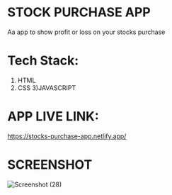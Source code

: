 # STOCK PURCHASE APP
Aa app to show profit or loss on your stocks purchase

# Tech Stack:
1) HTML
2) CSS
3)JAVASCRIPT

# APP LIVE LINK:
https://stocks-purchase-app.netlify.app/

# SCREENSHOT
![Screenshot (28)](https://user-images.githubusercontent.com/111733870/195621114-014fce0f-7b52-4b7f-aac9-f055cdf59144.png)
